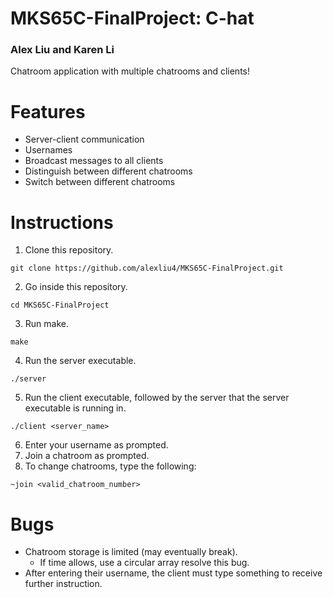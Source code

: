 # MKS65C-FinalProject: C-hat
### Alex Liu and Karen Li
Chatroom application with multiple chatrooms and clients!
# Features
* Server-client communication
* Usernames
* Broadcast messages to all clients
* Distinguish between different chatrooms
* Switch between different chatrooms
# Instructions
1. Clone this repository.
```
git clone https://github.com/alexliu4/MKS65C-FinalProject.git
```
2. Go inside this repository.
```
cd MKS65C-FinalProject
```
3. Run make.
```
make
```
4. Run the server executable.
```
./server
```
5. Run the client executable, followed by the server that the server executable is running in.
```
./client <server_name>
```
6. Enter your username as prompted.
7. Join a chatroom as prompted.
8. To change chatrooms, type the following:
```
~join <valid_chatroom_number>
```
# Bugs
* Chatroom storage is limited (may eventually break).
  * If time allows, use a circular array resolve this bug.
* After entering their username, the client must type something to receive further instruction.
